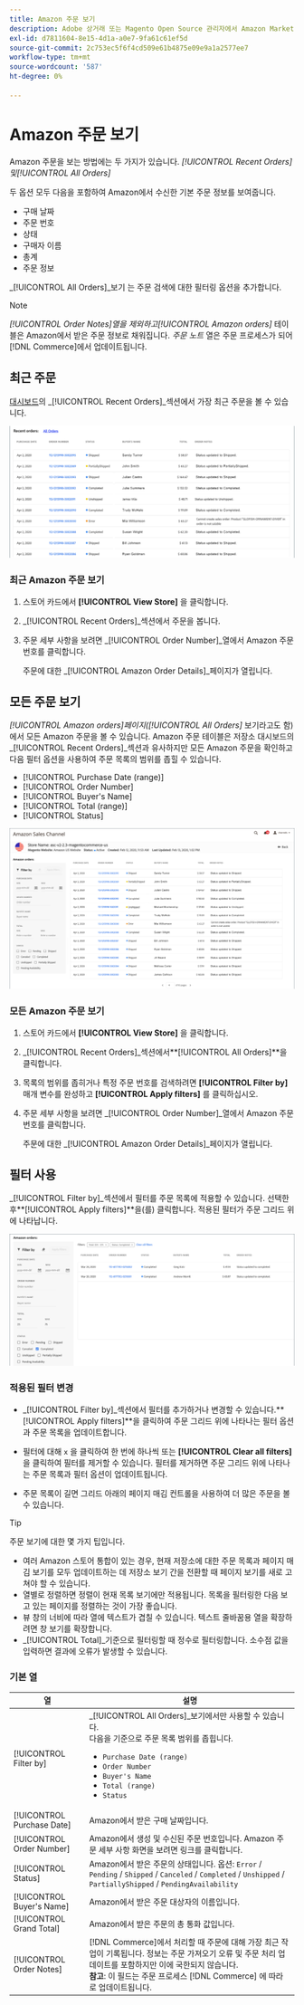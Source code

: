 ```yaml
---
title: Amazon 주문 보기
description: Adobe 상거래 또는 Magento Open Source 관리자에서 Amazon Marketplace 주문을 봅니다.
exl-id: d7811604-8e15-4d1a-a0e7-9fa61c61ef5d
source-git-commit: 2c753ec5f6f4cd509e61b4875e09e9a1a2577ee7
workflow-type: tm+mt
source-wordcount: '587'
ht-degree: 0%

---
```


# Amazon 주문 보기

Amazon 주문을 보는 방법에는 두 가지가 있습니다. _[!UICONTROL Recent Orders]_및_[!UICONTROL All Orders]_

두 옵션 모두 다음을 포함하여 Amazon에서 수신한 기본 주문 정보를 보여줍니다.

- 구매 날짜
- 주문 번호
- 상태
- 구매자 이름
- 총계
- 주문 정보

_[!UICONTROL All Orders]_보기 는 주문 검색에 대한 필터링 옵션을 추가합니다.

>[!NOTE]
>
>_[!UICONTROL Order Notes]_열을 제외하고_[!UICONTROL Amazon orders]_ 테이블은 Amazon에서 받은 주문 정보로 채워집니다. _주문 노트_ 열은 주문 프로세스가 되어 [!DNL Commerce]에서 업데이트됩니다.

## 최근 주문

[대시보드](./amazon-store-dashboard.md)의 _[!UICONTROL Recent Orders]_섹션에서 가장 최근 주문을 볼 수 있습니다.

![최근 주문](assets/amazon-recent-orders-imported.png)

### 최근 Amazon 주문 보기

1. 스토어 카드에서 **[!UICONTROL View Store]** 을 클릭합니다.

1. _[!UICONTROL Recent Orders]_섹션에서 주문을 봅니다.

1. 주문 세부 사항을 보려면 _[!UICONTROL Order Number]_열에서 Amazon 주문 번호를 클릭합니다.

   주문에 대한 _[!UICONTROL Amazon Order Details]_페이지가 열립니다.

## 모든 주문 보기

_[!UICONTROL Amazon orders]_페이지(_[!UICONTROL All Orders]_ 보기라고도 함)에서 모든 Amazon 주문을 볼 수 있습니다. Amazon 주문 테이블은 저장소 대시보드의 _[!UICONTROL Recent Orders]_섹션과 유사하지만 모든 Amazon 주문을 확인하고 다음 필터 옵션을 사용하여 주문 목록의 범위를 좁힐 수 있습니다.

- [!UICONTROL Purchase Date (range)]
- [!UICONTROL Order Number]
- [!UICONTROL Buyer's Name]
- [!UICONTROL Total (range)]
- [!UICONTROL Status]

![Amazon 주문](assets/amazon-orders-list-all.png)

### 모든 Amazon 주문 보기

1. 스토어 카드에서 **[!UICONTROL View Store]** 을 클릭합니다.

1. _[!UICONTROL Recent Orders]_섹션에서&#x200B;**[!UICONTROL All Orders]**을 클릭합니다.

1. 목록의 범위를 좁히거나 특정 주문 번호를 검색하려면 **[!UICONTROL Filter by]** 매개 변수를 완성하고 **[!UICONTROL Apply filters]** 를 클릭하십시오.

1. 주문 세부 사항을 보려면 _[!UICONTROL Order Number]_열에서 Amazon 주문 번호를 클릭합니다.

   주문에 대한 _[!UICONTROL Amazon Order Details]_페이지가 열립니다.

## 필터 사용

_[!UICONTROL Filter by]_섹션에서 필터를 주문 목록에 적용할 수 있습니다. 선택한 후&#x200B;**[!UICONTROL Apply filters]**을(를) 클릭합니다. 적용된 필터가 주문 그리드 위에 나타납니다.

![Amazon 주문 보기를 위한 필터](assets/amazon-orders-filter-view.png)

### 적용된 필터 변경

- _[!UICONTROL Filter by]_섹션에서 필터를 추가하거나 변경할 수 있습니다.**[!UICONTROL Apply filters]**을 클릭하여 주문 그리드 위에 나타나는 필터 옵션과 주문 목록을 업데이트합니다.

- 필터에 대해 `x` 을 클릭하여 한 번에 하나씩 또는 **[!UICONTROL Clear all filters]** 을 클릭하여 필터를 제거할 수 있습니다. 필터를 제거하면 주문 그리드 위에 나타나는 주문 목록과 필터 옵션이 업데이트됩니다.

- 주문 목록이 길면 그리드 아래의 페이지 매김 컨트롤을 사용하여 더 많은 주문을 볼 수 있습니다.

>[!TIP]
>
>주문 보기에 대한 몇 가지 팁입니다.
>
>- 여러 Amazon 스토어 통합이 있는 경우, 현재 저장소에 대한 주문 목록과 페이지 매김 보기를 모두 업데이트하는 데 저장소 보기 간을 전환할 때 페이지 보기를 새로 고쳐야 할 수 있습니다.
>- 열별로 정렬하면 정렬이 현재 목록 보기에만 적용됩니다. 목록을 필터링한 다음 보고 있는 페이지를 정렬하는 것이 가장 좋습니다.
>- 뷰 창의 너비에 따라 열에 텍스트가 겹칠 수 있습니다. 텍스트 줄바꿈용 열을 확장하려면 창 보기를 확장합니다.
>- _[!UICONTROL Total]_기준으로 필터링할 때 정수로 필터링합니다. 소수점 값을 입력하면 결과에 오류가 발생할 수 있습니다.


### 기본 열

| 열 | 설명 |
|---|---|
| [!UICONTROL Filter by] | _[!UICONTROL All Orders]_보기에서만 사용할 수 있습니다.<br>다음을 기준으로 주문 목록 범위를 좁힙니다.<ul><li>`Purchase Date (range)`</li><li>`Order Number`</li><li>`Buyer's Name`</li><li>`Total (range)`</li><li>`Status`</li></ul> |
| [!UICONTROL Purchase Date] | Amazon에서 받은 구매 날짜입니다. |
| [!UICONTROL Order Number] | Amazon에서 생성 및 수신된 주문 번호입니다. Amazon 주문 세부 사항 화면을 보려면 링크를 클릭합니다. |
| [!UICONTROL Status] | Amazon에서 받은 주문의 상태입니다. 옵션: `Error` / `Pending` / `Shipped` / `Canceled` / `Completed` / `Unshipped` / `PartiallyShipped` / `PendingAvailability` |
| [!UICONTROL Buyer's Name] | Amazon에서 받은 주문 대상자의 이름입니다. |
| [!UICONTROL Grand Total] | Amazon에서 받은 주문의 총 통화 값입니다. |
| [!UICONTROL Order Notes] | [!DNL Commerce]에서 처리할 때 주문에 대해 가장 최근 작업이 기록됩니다. 정보는 주문 가져오기 오류 및 주문 처리 업데이트를 포함하지만 이에 국한되지 않습니다.<br>**참고**: 이 필드는 주문 프로세스 [!DNL Commerce] 에 따라 로 업데이트됩니다. |
